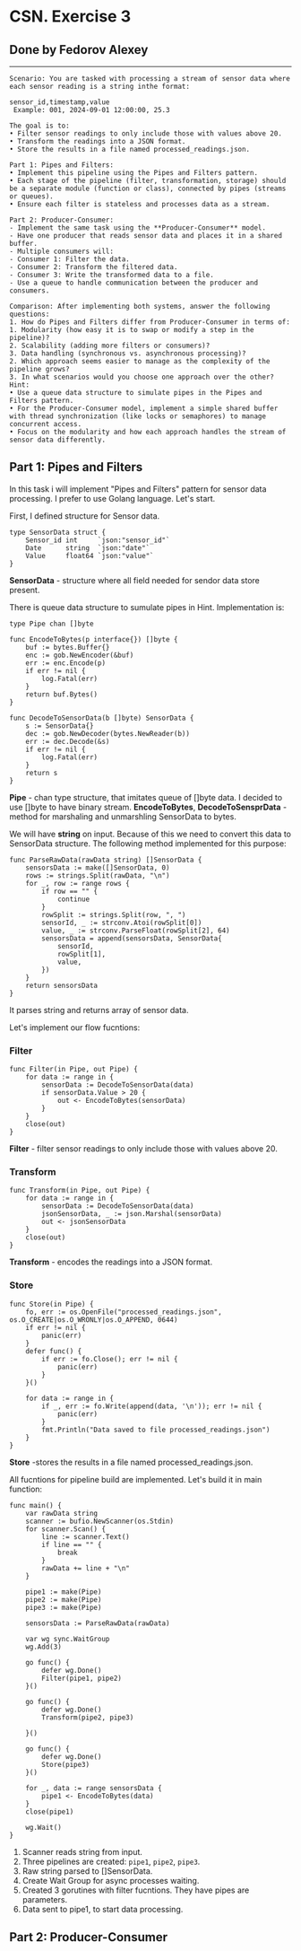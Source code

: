 # CSN. Exercise 3

## Done by Fedorov Alexey

---

```
Scenario: You are tasked with processing a stream of sensor data where each sensor reading is a string inthe format:

sensor_id,timestamp,value
 Example: 001, 2024-09-01 12:00:00, 25.3

The goal is to:
• Filter sensor readings to only include those with values above 20.
• Transform the readings into a JSON format.
• Store the results in a file named processed_readings.json.

Part 1: Pipes and Filters:
• Implement this pipeline using the Pipes and Filters pattern.
• Each stage of the pipeline (filter, transformation, storage) should be a separate module (function or class), connected by pipes (streams or queues).
• Ensure each filter is stateless and processes data as a stream.

Part 2: Producer-Consumer:
- Implement the same task using the **Producer-Consumer** model.
- Have one producer that reads sensor data and places it in a shared buffer.
- Multiple consumers will:
- Consumer 1: Filter the data.
- Consumer 2: Transform the filtered data.
- Consumer 3: Write the transformed data to a file.
- Use a queue to handle communication between the producer and consumers.

Comparison: After implementing both systems, answer the following questions:
1. How do Pipes and Filters differ from Producer-Consumer in terms of:
1. Modularity (how easy it is to swap or modify a step in the pipeline)?
2. Scalability (adding more filters or consumers)?
3. Data handling (synchronous vs. asynchronous processing)?
2. Which approach seems easier to manage as the complexity of the pipeline grows?
3. In what scenarios would you choose one approach over the other?
Hint:
• Use a queue data structure to simulate pipes in the Pipes and Filters pattern.
• For the Producer-Consumer model, implement a simple shared buffer with thread synchronization (like locks or semaphores) to manage concurrent access.
• Focus on the modularity and how each approach handles the stream of sensor data differently.
```

## Part 1: Pipes and Filters

In this task i will implement "Pipes and Filters" pattern for sensor data processing. I prefer to use Golang language. Let's start.

First, I defined structure for Sensor data.

```golang
type SensorData struct {
	Sensor_id int     `json:"sensor_id"`
	Date      string  `json:"date"`
	Value     float64 `json:"value"`
}
```

**SensorData** - structure where all field needed for sendor data store present.

There is queue data structure to sumulate pipes in Hint. Implementation is:

```golang
type Pipe chan []byte

func EncodeToBytes(p interface{}) []byte {
	buf := bytes.Buffer{}
	enc := gob.NewEncoder(&buf)
	err := enc.Encode(p)
	if err != nil {
		log.Fatal(err)
	}
	return buf.Bytes()
}

func DecodeToSensorData(b []byte) SensorData {
	s := SensorData{}
	dec := gob.NewDecoder(bytes.NewReader(b))
	err := dec.Decode(&s)
	if err != nil {
		log.Fatal(err)
	}
	return s
}
```

**Pipe** - chan type structure, that imitates queue of []byte data. I decided to use []byte to have binary stream.
**EncodeToBytes**, **DecodeToSensprData** - method for marshaling and unmarshling SensorData to bytes.

We will have **string** on input. Because of this we need to convert this data to SensorData structure. The following method implemented for this purpose:

```golang
func ParseRawData(rawData string) []SensorData {
	sensorsData := make([]SensorData, 0)
	rows := strings.Split(rawData, "\n")
	for _, row := range rows {
		if row == "" {
			continue
		}
		rowSplit := strings.Split(row, ", ")
		sensorId, _ := strconv.Atoi(rowSplit[0])
		value, _ := strconv.ParseFloat(rowSplit[2], 64)
		sensorsData = append(sensorsData, SensorData{
			sensorId,
			rowSplit[1],
			value,
		})
	}
	return sensorsData
}
```

It parses string and returns array of sensor data.

Let's implement our flow fucntions:

### Filter

```golang
func Filter(in Pipe, out Pipe) {
	for data := range in {
		sensorData := DecodeToSensorData(data)
		if sensorData.Value > 20 {
			out <- EncodeToBytes(sensorData)
		}
	}
	close(out)
}
```

**Filter** - filter sensor readings to only include those with values above 20.

### Transform

```golang
func Transform(in Pipe, out Pipe) {
	for data := range in {
		sensorData := DecodeToSensorData(data)
		jsonSensorData, _ := json.Marshal(sensorData)
		out <- jsonSensorData
	}
	close(out)
}
```

**Transform** - encodes the readings into a JSON format.

### Store

```golang
func Store(in Pipe) {
	fo, err := os.OpenFile("processed_readings.json", os.O_CREATE|os.O_WRONLY|os.O_APPEND, 0644)
	if err != nil {
		panic(err)
	}
	defer func() {
		if err := fo.Close(); err != nil {
			panic(err)
		}
	}()

	for data := range in {
		if _, err := fo.Write(append(data, '\n')); err != nil {
			panic(err)
		}
		fmt.Println("Data saved to file processed_readings.json")
	}
}
```

**Store** -stores the results in a file named processed_readings.json.

All fucntions for pipeline build are implemented. Let's build it in main function:
```golang
func main() {
	var rawData string
	scanner := bufio.NewScanner(os.Stdin)
	for scanner.Scan() {
		line := scanner.Text()
		if line == "" {
			break
		}
		rawData += line + "\n"
	}

	pipe1 := make(Pipe)
	pipe2 := make(Pipe)
	pipe3 := make(Pipe)

	sensorsData := ParseRawData(rawData)

	var wg sync.WaitGroup
	wg.Add(3)

	go func() {
		defer wg.Done()
		Filter(pipe1, pipe2)
	}()

	go func() {
		defer wg.Done()
		Transform(pipe2, pipe3)

	}()

	go func() {
		defer wg.Done()
		Store(pipe3)
	}()

	for _, data := range sensorsData {
		pipe1 <- EncodeToBytes(data)
	}
	close(pipe1)

	wg.Wait()
}
```

1. Scanner reads string from input.
2. Three pipelines are created: `pipe1`, `pipe2`, `pipe3`.
3. Raw string parsed to []SensorData.
4. Create Wait Group for async processes waiting.
5. Created 3 gorutines with filter fucntions. They have pipes are parameters.
6. Data sent to pipe1, to start data processing.

## Part 2: Producer-Consumer

